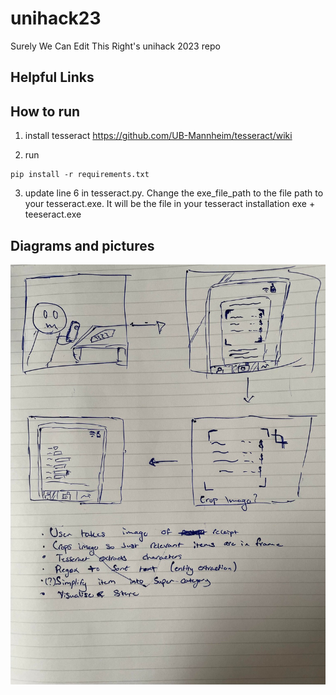 # unihack23

Surely We Can Edit This Right's unihack 2023 repo

## Helpful Links

## How to run

1. install tesseract https://github.com/UB-Mannheim/tesseract/wiki

2. run

```
pip install -r requirements.txt
```

3. update line 6 in tesseract.py. Change the exe_file_path to the file path to your tesseract.exe. It will be the file in your tesseract installation exe + teeseract.exe

## Diagrams and pictures

![Alt text](/storyboard.jpg?raw=true "Title")
